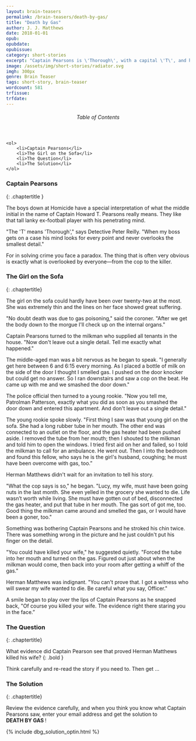 ```yaml
---
layout: brain-teasers
permalink: /brain-teasers/death-by-gas/
title: "Death by Gas"
author: J. J. Matthews
date: 2018-01-01
opub: 
opubdate: 
opubissue: 
category: short-stories
excerpt: "Captain Pearsons is \'Thorough\', with a capital \'T\', and he found the single clue that proves Herman Matthews killed his young wife. Can you find it?<br><br><span class=\"bold\">Read the story, then when you think you've solved it, click to see the solution!</span>"
image: /assets/img/short-stories/radiator.svg
imgh: 300px
genre: Brain Teaser
tags: short-story, brain-teaser
wordcount: 581
trfissue: 
trfdate: 
---
```


<div class="toc">
	<header>
		<h6>Table of Contents</h6>
	</header>

	<ol>
		<li>Captain Pearsons</li>
		<li>The Girl on the Sofa</li>
		<li>The Question</li>
		<li>The Solution</li>
	</ol>

</div>

### Captain Pearsons
{: .chaptertitle }

The boys down at Homicide have a special interpretation of what the middle initial in the name of Captain Howard T. Pearsons really means. They like that tall lanky ex-football player with his penetrating mind.

"The 'T' means 'Thorough'," says Detective Peter Reilly. "When my boss gets on a case his mind looks for every point and never overlooks the smallest detail."

For in solving crime you face a paradox. The thing that is often very obvious is exactly what is overlooked by everyone—from the cop to the killer.

### The Girl on the Sofa
{: .chaptertitle}

The girl on the sofa could hardly have been over twenty-two at the most. She was extremely thin and the lines on her face showed great suffering.

"No doubt death was due to gas poisoning," said the coroner. "After we get the body down to the morgue I'll check up on the internal organs."

Captain Pearsons turned to the milkman who supplied all tenants in the house. "Now don't leave out a single detail. Tell me exactly what happened."

The middle-aged man was a bit nervous as he began to speak. "I generally get here between 6 and 6:15 every morning. As I placed a bottle of milk on the side of the door I thought I smelled gas. I pushed on the door knocker but could get no answer. So I ran downstairs and saw a cop on the beat. He came up with me and we smashed the door down."

The police official then turned to a young rookie. "Now you tell me, Patrolman Patterson, exactly what you did as soon as you smashed the door down and entered this apartment. And don't leave out a single detail."

The young rookie spoke slowly. "First thing I saw was that young girl on the sofa. She had a long rubber tube in her mouth. The other end was connected to an outlet on the floor, and the gas heater had been pushed aside. I removed the tube from her mouth; then I shouted to the milkman and told him to open the windows. I tried first aid on her and failed, so I told the milkman to call for an ambulance. He went out. Then I into the bedroom and found this fellow, who says he is the girl's husband, coughing; he must have been overcome with gas, too.”

Herman Matthews didn't wait for an invitation to tell his story.

"What the cop says is so," he began. "Lucy, my wife, must have been going nuts in the last month. She even yelled in the grocery she wanted to die. Life wasn’t worth while living. She must have gotten out of bed, disconnected the gas heater, and put that tube in her mouth. The gas sort of got me, too. Good thing the milkman came around and smelled the gas, or I would have been a goner, too."

Something was bothering Captain Pearsons and he stroked his chin twice. There was something wrong in the picture and he just couldn't put his finger on the detail.

"You could have killed your wife," he suggested quietly. "Forced the tube into her mouth and turned on the gas. Figured out just about when the milkman would come, then back into your room after getting a whiff of the gas."

Herman Matthews was indignant. "You can't prove that. I got a witness who will swear my wife wanted to die. Be careful what you say, Officer."

A smile began to play over the lips of Captain Pearsons as he snapped back, "Of course you killed your wife. The evidence right there staring you in the face.”

### The Question
{: .chaptertitle}

What evidence did Captain Pearson see that proved Herman Matthews killed his wife?
{: .bold }

Think carefully and re-read the story if you need to. Then get &hellip;

### The Solution
{: .chaptertitle}

Review the evidence carefully, and when you think you know what Captain Pearsons saw, enter your email address and get the solution to <strong>DEATH&nbsp;BY&nbsp;GAS&nbsp;</strong>!

<div class="bt_form">
	{% include dbg_solution_optin.html %}
</div>




